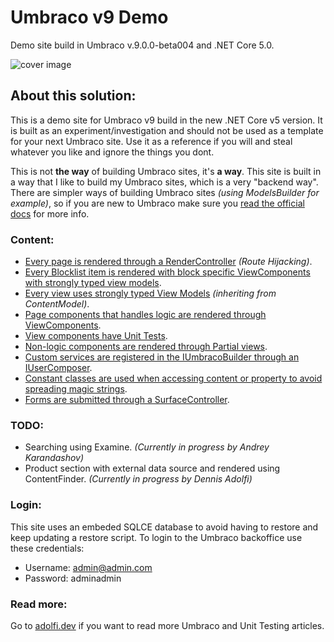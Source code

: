 # Umbraco v9 Demo
Demo site build in Umbraco v.9.0.0-beta004 and .NET Core 5.0.

![cover image](cover.png)

## About this solution:
This is a demo site for Umbraco v9 build in the new .NET Core v5 version. 
It is built as an experiment/investigation and should not be used as a template for your next Umbraco site.
Use it as a reference if you will and steal whatever you like and ignore the things you dont.

This is not **the way** of building Umbraco sites, it's **a way**. 
This site is built in a way that I like to build my Umbraco sites, which is a very "backend way". 
There are simpler ways of building Umbraco sites *(using ModelsBuilder for example)*, so if you are new to Umbraco make sure you [read the official docs](https://our.umbraco.com/documentation/) for more info.

### Content:
- [Every page is rendered through a RenderController](UmbracoNineDemoSite.Core/Features/Home/HomeController.cs) *(Route Hijacking)*.
- [Every Blocklist item is rendered with block specific ViewComponents with strongly typed view models](UmbracoNineDemoSite.Web/Views/Partials/_BlockList.cshtml).
- [Every view uses strongly typed View Models](UmbracoNineDemoSite.Web/Views/Home.cshtml) *(inheriting from ContentModel)*.
- [Page components that handles logic are rendered through ViewComponents](UmbracoNineDemoSite.Core/Features/Shared/Components/Header/HeaderViewComponent.cs).
- [View components have Unit Tests](UmbracoNineDemoSite.Tests/Unit/Features/Shared/Components/Footer/FooterViewComponentTests.cs).
- [Non-logic components are rendered through Partial views](UmbracoNineDemoSite.Web/Views/Partials/_SectionHeader.cshtml).
- [Custom services are registered in the IUmbracoBuilder through an IUserComposer](UmbracoNineDemoSite.Core/Features/Shared/Settings/SiteSettingsComposer.cs).
- [Constant classes are used when accessing content or property to avoid spreading magic strings](UmbracoNineDemoSite.Core/Features/Shared/Constants/PropertyAlias.cs).
- [Forms are submitted through a SurfaceController](UmbracoNineDemoSite.Core/Features/Shared/Components/ContactForm).

### TODO:
- Searching using Examine. *(Currently in progress by Andrey Karandashov)*
- Product section with external data source and rendered using ContentFinder. *(Currently in progress by Dennis Adolfi)*

### Login:
This site uses an embeded SQLCE database to avoid having to restore and keep updating a restore script.
To login to the Umbraco backoffice use these credentials:
- Username: admin@admin.com
- Password: adminadmin

### Read more:
Go to [adolfi.dev](https://adolfi.dev) if you want to read more Umbraco and Unit Testing articles.
